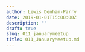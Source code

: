 ```yaml
---
author: Lewis Denham-Parry
date: 2019-01-01T15:00:00Z
description: ""
draft: true
slug: 011_januarymeetup
title: 011_JanuaryMeetup.md
---
```

